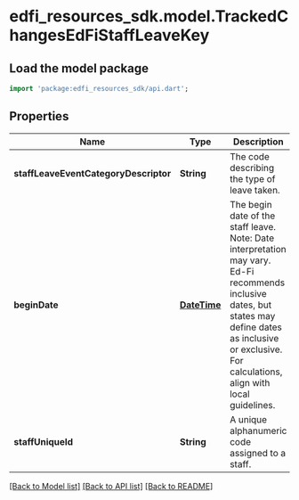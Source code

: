 # edfi_resources_sdk.model.TrackedChangesEdFiStaffLeaveKey

## Load the model package
```dart
import 'package:edfi_resources_sdk/api.dart';
```

## Properties
Name | Type | Description | Notes
------------ | ------------- | ------------- | -------------
**staffLeaveEventCategoryDescriptor** | **String** | The code describing the type of leave taken. | [optional] 
**beginDate** | [**DateTime**](DateTime.md) | The begin date of the staff leave.  Note: Date interpretation may vary. Ed-Fi recommends inclusive dates, but states may define dates as inclusive or exclusive. For calculations, align with local guidelines. | [optional] 
**staffUniqueId** | **String** | A unique alphanumeric code assigned to a staff. | [optional] 

[[Back to Model list]](../README.md#documentation-for-models) [[Back to API list]](../README.md#documentation-for-api-endpoints) [[Back to README]](../README.md)


